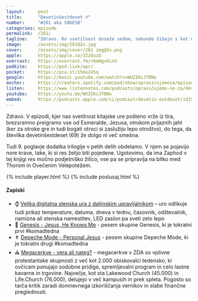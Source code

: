 ```yaml
---
layout: 	post
title:  	"Devetinšestdeset ☺️"
number: 	"#261 aka S06E58"
categories:	epizode
permalink:	/261/
tagline: 	"Zdravo. Ko svetilnost doseže sedem, sekunde šibajo s kot nore, nore krave pa prosijo, da jih že kdo poje."
image:		/assets/img/261@2x.jpg
cover:		/assets/img/cover/261 img@2x.png
apple:		https://apple.co/3ZzOuzQ
overcast:	https://overcast.fm/+beHgvbLnU
podkite:	https://pod.link/opr/
pocket:		https://pca.st/15mu245q
google:		https://music.youtube.com/watch?v=WUZIKcJfONo
anchor:		https://creators.spotify.com/pod/show/opravicujemose/episodes/Devetinestdeset-e33beph
listen:		https://www.listennotes.com/podcasts/opravičujemo-se-za/devetinšestdeset-F8Xv05n7qER/embed/
youtube:	https://youtu.be/WUZIKcJfONo
embed:		https://podcasts.apple.com/si/podcast/devetin-estdeset/id1514750013?i=1000709847803
---
```


Zdravo. V epizodi, kjer nas svetilnost kitajske ure pošteno vrže iz tira, brezsramno preigramo vse od Esmeralde, Jezusa, otrokom prijaznih jaht (ker za otroke gre in tudi bogati otroci si zaslužijo lepo otroštvo), do tega, da številka devetinšestdeset (69) že dolgo ni več smešna. 

Tudi 9. poglavje dodatka trilogije v petih delih obdelamo. V njem se pojavijo nore krave, take, ki si res želijo biti pojedene. Ugotovimo, da ima Zaphod v tej knjigi res močno podjetniško žilico, vse pa se pripravlja na bitko med Thorom in Ovečenim Velepotežem. 

{% include player.html %}
{% include poslusaj.html %}

<!--break-->

#### Zapiski

- ⌚️ [Velika digitalna stenska ura z daljinskim upravljalnikom](https://www.aliexpress.com/item/1005005181266822.html) – uro odlikuje tudi prikaz temperature, datuma, dneva v tednu, časovnik, odštevalnik, namizna ali stenska namestitev, LED zaslon pa sveti zelo lepo 
- 🙏 [Genesis - Jesus, He Knows Me](https://www.youtube.com/watch?v=35K6vQRt67g) - pesem skupine Genesis, ki je tokratni prvi #komadtedna 
- ✝️ [Depeche Mode - Personal Jesus](https://www.youtube.com/watch?v=u1xrNaTO1bI) - pesem skupine Depeche Mode, ki je tokratni drugi #komadtedna 
- ⛪️ [Megacerkve - vera ali nateg?](https://www.youtube.com/watch?v=BGAb_W4PBFk) - megacerkve v ZDA so vplivne protestantske skupnosti z več kot 2.000 obiskovalci tedensko, ki ovčicam ponujajo sodobne pridige, spremljevalni program in celo lastne kavarne in trgovine. Največje, kot sta Lakewood Church (45.000) in Life.Church (76.000), delujejo v več kampusih in prek spleta. Pogosto so tarča kritik zaradi domnevnega izkoriščanja vernikov in slabe finančne preglednosti. 